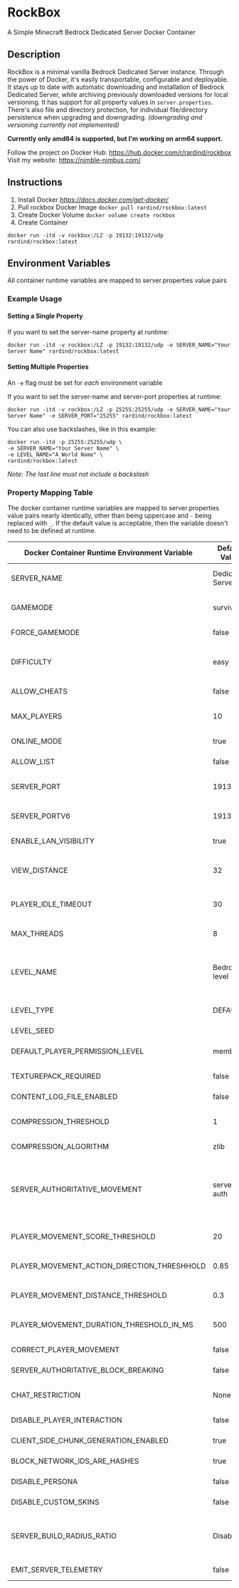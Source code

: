 # RockBox
A Simple Minecraft Bedrock Dedicated Server Docker Container

## Description
RockBox is a minimal vanilla Bedrock Dedicated Server instance. Through the power of Docker, it's easily transportable, configurable and deployable. It stays up to date with automatic downloading and installation of Bedrock Dedicated Server, while archiving previously downloaded versions for local versioning. It has support for all property values in `server.properties`. There's also file and directory protection, for individual file/directory persistence when upgrading and downgrading. *(downgrading and versioning currently not implemented)*

**Currently only amd64 is supported, but I'm working on arm64 support.**

Follow the project on Docker Hub: https://hub.docker.com/r/rardind/rockbox
Visit my website: https://nimble-nimbus.com/

## Instructions
 1. Install Docker *https://docs.docker.com/get-docker/*
 2. Pull rockbox Docker Image
    `docker pull rardind/rockbox:latest`
 3. Create Docker Volume
    `docker volume create rockbox` 
 4. Create Container
```
docker run -itd -v rockbox:/LZ -p 19132:19132/udp rardind/rockbox:latest
```

## Environment Variables
All container runtime variables are mapped to server.properties value pairs

### Example Usage
#### Setting a Single Property
If you want to set the server-name property at runtime:
```
docker run -itd -v rockbox:/LZ -p 19132:19132/udp -e SERVER_NAME="Your Server Name" rardind/rockbox:latest
```

#### Setting Multiple Properties
An `-e` flag must be set for *each* environment variable

If you want to set the server-name and server-port properties at runtime:
```
docker run -itd -v rockbox:/LZ -p 25255:25255/udp -e SERVER_NAME="Your Server Name" -e SERVER_PORT="25255" rardind/rockbox:latest
```

You can also use backslashes, like in this example:
```
docker run -itd -p 25255:25255/udp \
-e SERVER_NAME="Your Server Name" \
-e LEVEL_NAME="A World Name" \
rardind/rockbox:latest
```
*Note: The last line must not include a backslash*

### Property Mapping Table
The docker container runtime variables are mapped to server.properties value pairs nearly identically, other than being uppercase and `-` being replaced with `_`. If the default value is acceptable, then the variable doesn't need to be defined at runtime.

| Docker Container Runtime Environment Variable| Default Value     | Acceptable Options                                      |
|----------------------------------------------|-------------------|---------------------------------------------------------|
| SERVER_NAME                                  | Dedicated Server  | Any string (Cannot contain ":")                         |
| GAMEMODE                                     | survival          | "survival", "creative", "adventure"                     |
| FORCE_GAMEMODE                               | false             | "true" or "false"                                       |
| DIFFICULTY                                   | easy              | "peaceful", "easy", "normal", "hard"                    |
| ALLOW_CHEATS                                 | false             | "true" or "false"                                       |
| MAX_PLAYERS                                  | 10                | Any positive integer                                    |
| ONLINE_MODE                                  | true              | "true" or "false"                                       |
| ALLOW_LIST                                   | false             | "true" or "false"                                       |
| SERVER_PORT                                  | 19132             | Integers in the range [1, 65535]                        |
| SERVER_PORTV6                                | 19133             | Integers in the range [1, 65535]                        |
| ENABLE_LAN_VISIBILITY                        | true              | "true" or "false"                                       |
| VIEW_DISTANCE                                | 32                | Positive integer equal to 5 or greater                  |
| PLAYER_IDLE_TIMEOUT                          | 30                | Any non-negative integer                                |
| MAX_THREADS                                  | 8                 | Any non-negative integer                                |
| LEVEL_NAME                                   | Bedrock level     | Any string (Cannot contain ":" or illegal chars)        |
| LEVEL_TYPE                                   | DEFAULT           | "DEFAULT", "FLAT", "LEGACY"                             |
| LEVEL_SEED                                   |                   | Any string                                              |
| DEFAULT_PLAYER_PERMISSION_LEVEL              | member            | "visitor", "member", "operator"                         |
| TEXTUREPACK_REQUIRED                         | false             | "true" or "false"                                       |
| CONTENT_LOG_FILE_ENABLED                     | false             | "true" or "false"                                       |
| COMPRESSION_THRESHOLD                        | 1                 | Integers in the range [1, 65535]                        |
| COMPRESSION_ALGORITHM                        | zlib              | "zlib", "snappy"                                        |
| SERVER_AUTHORITATIVE_MOVEMENT                | server-auth       | "client-auth", "server-auth", "server-auth-with-rewind" |
| PLAYER_MOVEMENT_SCORE_THRESHOLD              | 20                | Any positive integer                                    |
| PLAYER_MOVEMENT_ACTION_DIRECTION_THRESHHOLD  | 0.85              | Any value in the range [0, 1]                           |
| PLAYER_MOVEMENT_DISTANCE_THRESHOLD           | 0.3               | Any positive number                                     |
| PLAYER_MOVEMENT_DURATION_THRESHOLD_IN_MS     | 500               | Any positive number                                     |
| CORRECT_PLAYER_MOVEMENT                      | false             | "true" or "false"                                       |
| SERVER_AUTHORITATIVE_BLOCK_BREAKING          | false             | "true" or "false"                                       |
| CHAT_RESTRICTION                             | None              | "None", "Dropped", "Disabled"                           |
| DISABLE_PLAYER_INTERACTION                   | false             | "true" or "false"                                       |
| CLIENT_SIDE_CHUNK_GENERATION_ENABLED         | true              | "true" or "false"                                       |
| BLOCK_NETWORK_IDS_ARE_HASHES                 | true              | "true" or "false"                                       |
| DISABLE_PERSONA                              | false             | Internal Use Only                                       |
| DISABLE_CUSTOM_SKINS                         | false             | "true" or "false"                                       |
| SERVER_BUILD_RADIUS_RATIO                    | Disabled          | "Disabled" or any value in the range [0.0, 1.0]         |
| EMIT_SERVER_TELEMETRY                        | false             | "true" or "false"                                       |
